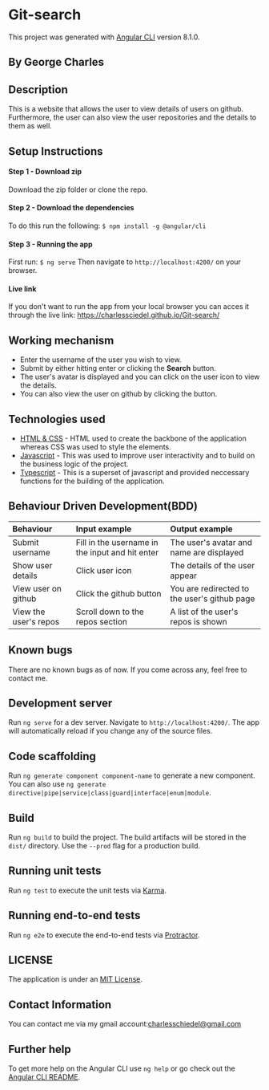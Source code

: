 # Git-search

This project was generated with [Angular CLI](https://github.com/angular/angular-cli) version 8.1.0.

## By **George Charles**


## Description
This is a website that allows the user to view details of users on github. Furthermore, the user can also view the user repositories and the details to them as well.

## Setup Instructions
#### Step 1 - Download zip
Download the zip folder or clone the repo.

#### Step 2 - Download the dependencies
To do this run the following:
`$ npm install -g @angular/cli`

#### Step 3 - Running the app
First run:
`$ ng serve`
Then navigate to `http://localhost:4200/` on your browser.

#### Live link
If you don't want to run the app from your local browser you can acces it through the live link: https://charlessciedel.github.io/Git-search/

## Working mechanism
- Enter the username of the user you wish to view.
- Submit by either hitting enter or clicking the **Search** button.
- The user's avatar is displayed and you can click on the user icon to view the details.
- You can also view the user on github by clicking the button.




## Technologies used
* [HTML & CSS](https://www.w3schools.com/html/html_css.asp) - HTML used to create the backbone of the application whereas CSS was used to style the elements.
* [Javascript](https://www.javascript.com/) - This was used to improve user interactivity and to build on the business logic of the project.
* [Typescript](https://www.typescriptlang.org/) - This is a superset of javascript and provided neccessary functions for the building of the application.


## Behaviour Driven Development(BDD)
| Behaviour | Input example    | Output example |
| :------------- | :------------- | :------------- |
| Submit username | Fill in the username in the input and hit enter  | The user's avatar and name are displayed |
| Show user details | Click user icon | The details of the user appear |
| View user on github | Click the github button | You are redirected to the user's github page |
| View the user's repos | Scroll down to the repos section | A list of the user's repos is shown |


## Known bugs
There are no known bugs as of now. If you come across any, feel free to contact me.

## Development server

Run `ng serve` for a dev server. Navigate to `http://localhost:4200/`. The app will automatically reload if you change any of the source files.

## Code scaffolding

Run `ng generate component component-name` to generate a new component. You can also use `ng generate directive|pipe|service|class|guard|interface|enum|module`.

## Build

Run `ng build` to build the project. The build artifacts will be stored in the `dist/` directory. Use the `--prod` flag for a production build.

## Running unit tests

Run `ng test` to execute the unit tests via [Karma](https://karma-runner.github.io).

## Running end-to-end tests

Run `ng e2e` to execute the end-to-end tests via [Protractor](http://www.protractortest.org/).

## LICENSE
The application is under an [MIT License](https://github.com/lendilai/Git-Tracker/blob/master/License.txt).


## Contact Information
You can contact me via my gmail account:charlesschiedel@gmail.com

## Further help

To get more help on the Angular CLI use `ng help` or go check out the [Angular CLI README](https://github.com/angular/angular-cli/blob/master/README.md).

